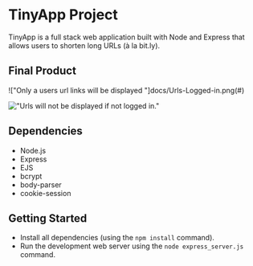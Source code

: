 # TinyApp Project

TinyApp is a full stack web application built with Node and Express that allows users to shorten long URLs (à la bit.ly).

## Final Product

!["Only a users url links will be displayed "]docs/Urls-Logged-in.png(#)



!["Urls will not be displayed if not logged in."](#)


## Dependencies

- Node.js
- Express
- EJS
- bcrypt
- body-parser
- cookie-session

## Getting Started

- Install all dependencies (using the `npm install` command).
- Run the development web server using the `node express_server.js` command.
